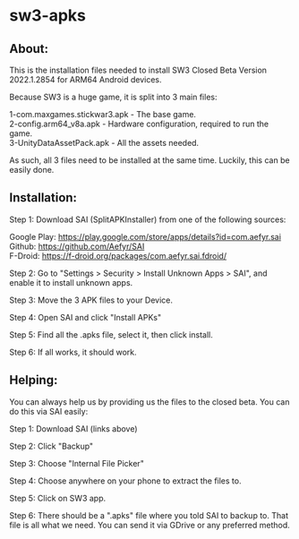 # sw3-apks

## About:

This is the installation files needed to install SW3 Closed Beta Version 2022.1.2854 for ARM64 Android devices.  
  
  
Because SW3 is a huge game, it is split into 3 main files:  
  
1-com.maxgames.stickwar3.apk - The base game.  
2-config.arm64_v8a.apk - Hardware configuration, required to run the game.  
3-UnityDataAssetPack.apk - All the assets needed.  
  
As such, all 3 files need to be installed at the same time. Luckily, this can be easily done.  
  
## Installation:


Step 1: Download SAI (SplitAPKInstaller) from one of the following sources:  
  
Google Play: https://play.google.com/store/apps/details?id=com.aefyr.sai  
Github: https://github.com/Aefyr/SAI  
F-Droid: https://f-droid.org/packages/com.aefyr.sai.fdroid/  
  
  
Step 2: Go to "Settings > Security > Install Unknown Apps > SAI", and enable it to install unknown apps.  
  
Step 3: Move the 3 APK files to your Device.  
  
Step 4: Open SAI and click "Install APKs"  
  
Step 5: Find all the .apks file, select it, then click install.  
  
Step 6: If all works, it should work.  
  
  
## Helping:  
  
You can always help us by providing us the files to the closed beta. You can do this via SAI easily:  
  
Step 1: Download SAI (links above)  
  
Step 2: Click "Backup"  
  
Step 3: Choose "Internal File Picker"  
  
Step 4: Choose anywhere on your phone to extract the files to.  
  
Step 5: Click on SW3 app.  
  
Step 6: There should be a ".apks" file where you told SAI to backup to. That file is all what we need. You can send it via GDrive or any preferred method.  
  
